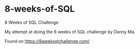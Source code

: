 # 8-weeks-of-SQL
 8 Weeks of SQL Challenge

 My attempt at doing the 8 weeks of SQL challenge by Danny Ma.

 Found on https://8weeksqlchallenge.com/ 
